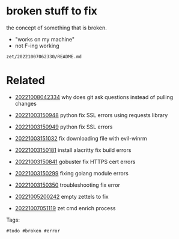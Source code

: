 # broken stuff to fix

the concept of something that is broken.

- "works on my machine"
- not F-ing working

` zet/20221007062330/README.md `

# Related

- [20221008042334](/zet/20221008042334/README.md) why does git ask questions instead of pulling changes

- [20221003150948](/zet/20221003150948/README.md) python fix SSL errors using requests library
- [20221003150949](/zet/20221003150949/README.md) python fix SSL errors
- [20221003151032](/zet/20221003151032/README.md) fix downloading file with evil-winrm
- [20221003150181](/zet/20221003150181/README.md) install alacritty  fix build errors
- [20221003150841](/zet/20221003150841/README.md) gobuster fix HTTPS cert errors
- [20221003150299](/zet/20221003150299/README.md) fixing golang module errors
- [20221003150350](/zet/20221003150350/README.md) troubleshooting fix error
- [20221005200242](/zet/20221005200242/README.md) empty zettels to fix
- [20221007051119](/zet/20221007051119/README.md) zet cmd enrich process

Tags:

    #todo #broken #error 
